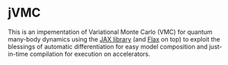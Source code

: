 # jVMC
This is an impementation of Variational Monte Carlo (VMC) for quantum many-body dynamics using the [JAX library](https://jax.readthedocs.io "JAX library") (and [Flax](https://flax.readthedocs.io "FLAX library") on top) to exploit the blessings of automatic differentiation for easy model composition and just-in-time compilation for execution on accelerators.
